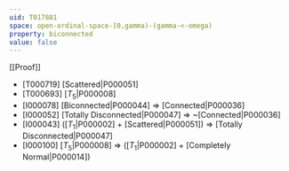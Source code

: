 ```yaml
---
uid: T017881
space: open-ordinal-space-[0,gamma)-(gamma-<-omega)
property: biconnected
value: false
---
```

[[Proof]]

* [T000719] [Scattered|P000051]
* [T000693] [$T_5$|P000008]
* [I000078] [Biconnected|P000044] => [Connected|P000036]
* [I000052] [Totally Disconnected|P000047] => ~[Connected|P000036]
* [I000043] ([$T_1$|P000002] + [Scattered|P000051]) => [Totally Disconnected|P000047]
* [I000100] [$T_5$|P000008] => ([$T_1$|P000002] + [Completely Normal|P000014])

